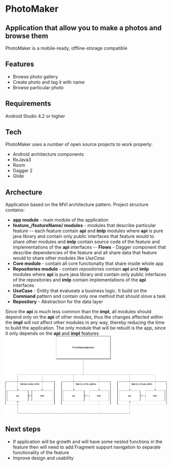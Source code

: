 # PhotoMaker
## Application that allow you to make a photos and browse them

PhotoMaker is a mobile-ready, offline-storage compatible

## Features
- Browse photo gallery
- Create photo and tag it with name
- Browse particular photo

## Requirements
Android Studio 4.2 or higher

## Tech

PhotoMaker uses a number of open source projects to work properly:

- Android architecture components
- RxJava3
- Room
- Dagger 2
- Glide

## Archecture
 Application based on the MVI architecture pattern.
 Project structure contains:
 - **app module** - main module of the application
 - **feature_/featureName/ modules** - modules that describe particular feature
 -- each feature contain **api** and **imlp** modules where **api** is pure java library and contain only public interfaces that feature would to share other modules and **imlp** contain source code of the feature and implementations of the **api** interfaces
-- **Flows** - Dagger component that describe dependencies of the feature and all share data that feature would to share other modules like *UseCase*
- **Core module** - contain all core functionalty that share inside whole app
- **Repositories module** - contain *repositories* contain **api** and **imlp** modules where **api** is pure java library and contain only public interfaces of the repositories and **imlp** contain implementations of the **api** interfaces
- **UseCase** - Entity that evalueate a business logic. It build on the **Command** pattern and contain only one method that should slove a task
- **Repository** - Abstraction for the data layer

Since the **api** is much less common than the **impl**, all modules should depend only on the **api** of other modules, thus the changes affected within the **impl** will not affect other modules in any way, thereby reducing the time to build the application. The only module that will be rebuilt is the app, since it only depends on the **api** and **impl** features
![Diagram](https://github.com/powerINcode/PhotoMaker/blob/main/photomaker_diagram.jpeg)

## Next steps
- If application will be growth and will have some nested functions in the feature then will need to add Fragment support navigation to separate functionality of the feature
- Improve design and usability
